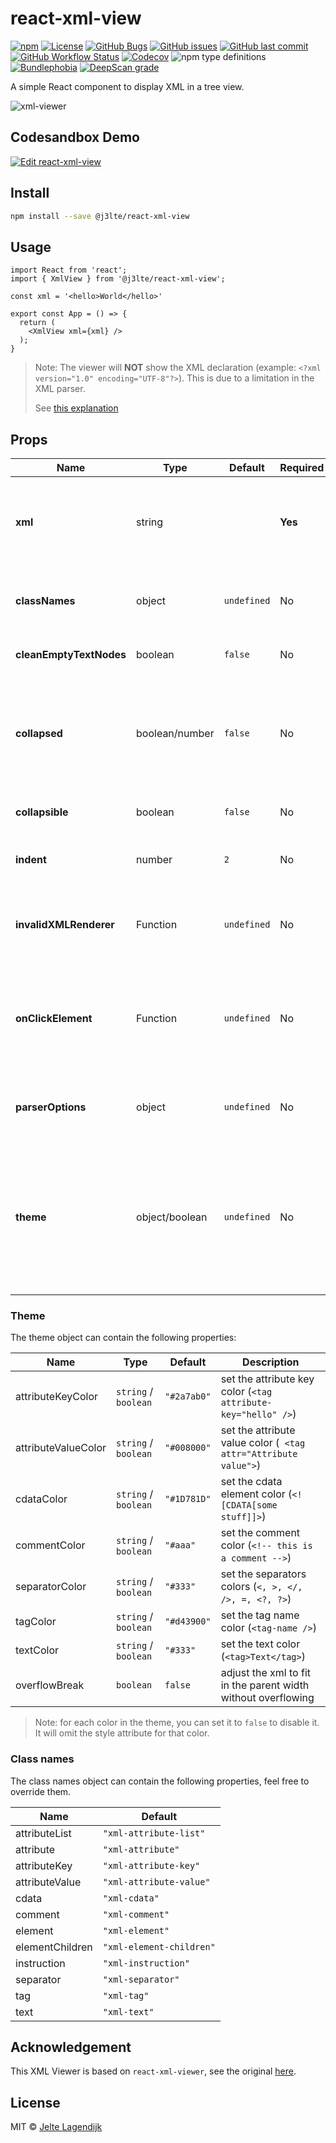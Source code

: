 # react-xml-view

[![npm](https://img.shields.io/npm/v/@j3lte/react-xml-view?label=NPM&logo=npm&style=flat-square)](https://www.npmjs.com/package/@j3lte/react-xml-view)
[![License](https://img.shields.io/github/license/j3lte/react-xml-view?color=%2344cc10&label=License&logo=github&style=flat-square)](https://github.com/j3lte/react-xml-view/blob/main/LICENSE)
[![GitHub Bugs](https://img.shields.io/github/issues-search/j3lte/react-xml-view?label=Bugs&logo=github&query=is%3Aopen%20label%3Abug&style=flat-square)](https://github.com/j3lte/react-xml-view/issues)
[![GitHub issues](https://img.shields.io/github/issues/j3lte/react-xml-view?label=Issues&style=flat-square)](https://github.com/j3lte/react-xml-view/issues)
[![GitHub last commit](https://img.shields.io/github/last-commit/j3lte/react-xml-view?label=Last%20Commit&logo=github&style=flat-square)](https://github.com/j3lte/react-xml-view/commits/main)
[![GitHub Workflow Status](https://img.shields.io/github/actions/workflow/status/j3lte/react-xml-view/ci.yml?label=Build%20status&logo=github&style=flat-square)](https://github.com/j3lte/react-xml-view/actions/workflows/ci.yml)
[![Codecov](https://img.shields.io/codecov/c/github/j3lte/react-xml-view?label=Code%20Coverage&logo=codecov&style=flat-square&token=JZUQJXMB4C)](https://codecov.io/gh/j3lte/react-xml-view)
![npm type definitions](https://img.shields.io/npm/types/@j3lte/react-xml-view?style=flat-square)
[![Bundlephobia](https://img.shields.io/bundlephobia/min/@j3lte/react-xml-view?label=Size&style=flat-square)](https://bundlephobia.com/package/@j3lte/react-xml-view@latest)
[![DeepScan grade](https://flat.badgen.net/deepscan/grade/team/20288/project/23754/branch/724841?icon=deepscan&label=Deepscan)](https://deepscan.io/dashboard#view=project&tid=20288&pid=23754&bid=724841)

A simple React component to display XML in a tree view.

![xml-viewer](https://user-images.githubusercontent.com/2557568/216987041-83b808f3-1b1b-4b1b-8e02-0499012b5453.png)

## Codesandbox Demo

[![Edit react-xml-view](https://codesandbox.io/static/img/play-codesandbox.svg)](https://codesandbox.io/s/j3lte-react-xml-view-7zq0uo)
## Install

```bash
npm install --save @j3lte/react-xml-view
```

## Usage

```tsx
import React from 'react';
import { XmlView } from '@j3lte/react-xml-view';

const xml = '<hello>World</hello>'

export const App = () => {
  return (
	<XmlView xml={xml} />
  );
}
```

> Note: The viewer will **NOT** show the XML declaration (example: `<?xml version="1.0" encoding="UTF-8"?>`). This is due to a limitation in the XML parser.
>
> See [this explanation](https://rgrove.github.io/parse-xml/index.html#not-features)

## Props

| Name | Type | Default | Required | Description |
| --- | --- | --- | --- | --- |
| **xml** | string | | **Yes** | The XML to display. XML should have `UTF-8` character encoding, other encodings are not supported |
| **classNames** | object | `undefined` | No |  The class names to use. See below for more information |
| **cleanEmptyTextNodes** | boolean | `false` | No |  Try to clean up empty text nodes. |
| **collapsed** | boolean/number | `false` | No |  Whether the tree start as collapsed or not. If this is a number (`n > -1`), it will be the level to collapse to. Root starts at level `0` |
| **collapsible** | boolean | `false` | No |  Whether the tree can be collapsed or not |
| **indent** | number | `2` | No |  The number of spaces to indent each level |
| **invalidXMLRenderer** | Function | `undefined` | No |  `(error: Error) => JSX.Element`. A function to render the error when the XML is invalid. |
| **onClickElement** | Function | `undefined` | No |  `(element: XmlElement) => void`. A function to call when an element is clicked. The element is the  [`XmlElement`](https://rgrove.github.io/parse-xml/classes/XmlElement.html) that was clicked. |
| **parserOptions** | object | `undefined` | No |  The options to pass to the parser. See [@rgrove/parse-xml API DOCS](https://rgrove.github.io/parse-xml/types/ParserOptions.html) |
| **theme** | object/boolean | `undefined` | No |  The theme to use. When `undefined`, it uses the standard theme. If this is set to `false`, it completely disables the theme. See below for more information |

### Theme

The theme object can contain the following properties:

| Name | Type | Default | Description |
| --- | --- | --- | --- |
| attributeKeyColor | `string` / `boolean` | `"#2a7ab0"` | set the attribute key color (`<tag attribute-key="hello" />`) |
| attributeValueColor | `string` / `boolean` | `"#008000"` | set the attribute value color (` <tag attr="Attribute value">`) |
| cdataColor | `string` / `boolean` | `"#1D781D"` | set the cdata element color (`<![CDATA[some stuff]]>`) |
| commentColor | `string` / `boolean` | `"#aaa"` | set the comment color (`<!-- this is a comment -->`)
| separatorColor | `string` / `boolean` | `"#333"` | set the separators colors (`<, >, </, />, =, <?, ?>`)
| tagColor | `string` / `boolean` | `"#d43900"` | set the tag name color (`<tag-name />`) |
| textColor | `string` / `boolean` | `"#333"` | set the text color (`<tag>Text</tag>`) |
| overflowBreak | `boolean` | `false` | adjust the xml to fit in the parent width without overflowing |

> Note: for each color in the theme, you can set it to `false` to disable it. It will omit the style attribute for that color.

### Class names

The class names object can contain the following properties, feel free to override them.

| Name | Default |
| --- | --- |
| attributeList | `"xml-attribute-list"` |
| attribute | `"xml-attribute"` |
| attributeKey | `"xml-attribute-key"` |
| attributeValue | `"xml-attribute-value"` |
| cdata | `"xml-cdata"` |
| comment | `"xml-comment"` |
| element | `"xml-element"` |
| elementChildren | `"xml-element-children"` |
| instruction | `"xml-instruction"` |
| separator | `"xml-separator"` |
| tag | `"xml-tag"` |
| text | `"xml-text"` |

## Acknowledgement

This XML Viewer is based on `react-xml-viewer`, see the original [here](https://github.com/alissonmbr/react-xml-viewer).

## License

MIT © [Jelte Lagendijk](https://github.com/j3lte)
